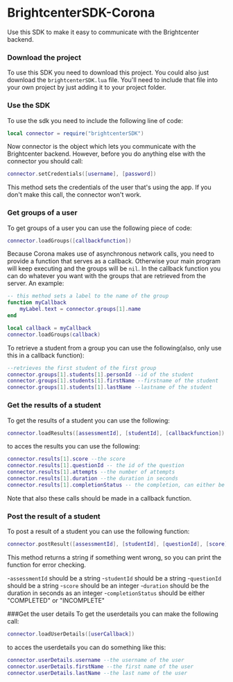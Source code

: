 BrightcenterSDK-Corona
=======================

Use this SDK to make it easy to communicate with the Brightcenter backend. 

### Download the project
To use this SDK you need to download this project. You could also just download the `brightcenterSDK.lua` file.
You'll need to include that file into your own project by just adding it to your project folder.

### Use the SDK
To use the sdk you need to include the following line of code:

```lua
local connector = require("brightcenterSDK")
```

Now connector is the object which lets you communicate with the Brightcenter backend. However, before you do anything else with the connector you should call:

```lua
connector.setCredentials([username], [password])
```
This method sets the credentials of the user that's using the app. If you don't make this call, the connector won't work.





### Get groups of a user
To get groups of a user you can use the following piece of code:
```lua
connector.loadGroups([callbackfunction])
```
Because Corona makes use of asynchronous network calls, you need to provide a function that serves as a callback. Otherwise your main program will keep executing and the groups will be `nil`. In the callback function you can do whatever you want with the groups that are retrieved from the server. An example:
```lua
-- this method sets a label to the name of the group
function myCallback
    myLabel.text = connector.groups[1].name
end

local callback = myCallback
connector.loadGroups(callback)
```

To retrieve a student from a group you can use the following(also, only use this in a callback function):
```lua
--retrieves the first student of the first group
connector.groups[1].students[1].personId --id of the student
connector.groups[1].students[1].firstName --firstname of the student
connector.groups[1].students[1].lastName --lastname of the student
```

### Get the results of a student
To get the results of a student you can use the following:
```lua
connector.loadResults([assessmentId], [studentId], [callbackfunction])
```

to acces the results you can use the following:
```lua
connector.results[1].score --the score
connector.results[1].questionId -- the id of the question
connector.results[1].attempts --the number of attempts
connector.results[1].duration --the duration in seconds
connector.results[1].completionStatus -- the completion, can either be "COMPLETED" or "INCOMPLETE"
```

Note that also these calls should be made in a callback function.

### Post the result of a student
To post a result of a student you can use the following function:
```lua
connector.postResult([assessmentId], [studentId], [questionId], [score], [duration], [completionStatus])
```
This method returns a string if something went wrong, so you can print the function for error checking.

-`assessmentId` should be a string
-`studentId` should be a string
-`questionId` should be a string
-`score` should be an integer
-`duration` should be the duration in seconds as an integer
-`completionStatus` should be either "COMPLETED" or "INCOMPLETE"

###Get the user details
To get the userdetails you can make the following call:
```lua
connector.loadUserDetails([userCallback])
```

to acces the userdetails you can do something like this:
```lua
connector.userDetails.username --the username of the user
connector.userDetails.firstName --the first name of the user
connector.userDetails.lastName --the last name of the user
```








